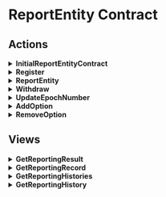 # ReportEntity Contract

## Actions

<details>

  <summary><b>InitialReportEntityContract</b></summary>

This method will be called once by an inline transaction right after `ReportEntity Contract` get deployed.

### Purpose

Set contract system name of `Token Contract` in order to get its addresses in the future.

### Notes

- Sender must be the owner of `ReportEntity Contract`, which should be the address of `Basic Contract Zero`.

- Contract system names can neither be same nor empty.

- Cannot initialize more than once.

</details>

<details>

  <summary><b>Register</b></summary>

### Purpose

For a `IssueReporter` to register / create a reporting event.

### Notes

- Transction sender will be the `IssueReporter`.

- The values of `IssueReporter` fields can identify a `ReportingEvent`.

- A `ReportingEvent` with specific `EpochNumber` called `ReportingGoing` in this contract, which isn't really exists.

- Thus we can use `GetHash()` of `ReportingResult` to get the hash of a `ReportingGoing`.

- If `Delegated` is true, it means the sender address of `ReportEntity` transaction must be the address of `IssueReporter`.

- If `StartTimestamp` of input value is smaller than current block time, will use current block time as `StartTimestamp`
  .

- Cannot create a reporting event with maximum active time but only 1 epoch. This means voter can never with their votes.
  Also, voters cannot vote to a reporting event with maximum active time in its last epoch.

- Anyway, voters can withdraw their votes after a certain days according to the value
  of `ReportEntityContractConsts.MaxActiveDays`.

</details>

<details>

  <summary><b>ReportEntity</b></summary>

### Purpose

For a `ReportEntityr` to vote for a reporting going (a epoch of a reporting event).

### Notes

- Basically, a reporting behaviour is to update related `ReportingResult` and `ReportingHistories`, also add a new `ReportingRecord`
  .

- `ReportingHistories` contains vote histories of all `ReportingEvent`s - more precisely - `ReportingGoing`s of a voter.

- `ReportingHistory` just for one `ReportingGoing` (of a voter).

- The values of `IssueReporter` and `EpochNumber` fields can identify a `ReportingGoing` or a `ReportingResult`.

- We can get a certain `ReportingRecord` by providing transaction id of `ReportEntity` transaction, which actually called `ReportEntityId`.

- This method will only lock token if reporting event isn't delegated. Delegated reporting event should lock in higher level
  contract, like `Election Contract`.

</details>

<details>

  <summary><b>Withdraw</b></summary>

### Purpose

For a `ReportEntityr` to withdraw his previous votes.

### Notes

- Will update related `ReportingResult` and `ReportingRecord`.

- Unlock token logic is same as `ReportEntity` method, delegated reporting event should unlock token on

- Cannot withdraw votes of on-going reporting events, it means `EpochNumber` of `ReportingRecord` must be less
  than `CurrentEpoch` of `ReportingEvent`.

- Extra limitation of voters withdrawing their votes should be coded in higher level contract. Like
  in `Election Contract`, voters need to keep locking their tokens at least for several epoches (terms).

</details>

<details>

  <summary><b>UpdateEpochNumber</b></summary>

### Purpose

For the `IssueReporter` to update epoch number.

### Notes

- Can only increase the epoch number 1 each time.

- Will update previous on-going reporting event and initialize new on-going event.

- After updating, votes of previous epoch is possible withdrawable for voters.

- When `TotalEpoch` of `ReportingEvent` is `x`, if the `IssueReporter` set `EpochNumber` to `x + 1`, the whole reporting event will
  be regarded as terminated immediately.

</details>

<details>

  <summary><b>AddOption</b></summary>

### Purpose

For the `IssueReporter` to add an option of a certain `ReportingEvent`.

### Notes

</details>

<details>

  <summary><b>RemoveOption</b></summary>

### Purpose

For the `IssueReporter` to remove an option of a certain `ReportingEvent`.

### Notes

</details>

## Views

<details>

  <summary><b>GetReportingResult</b></summary>

</details>

<details>

  <summary><b>GetReportingRecord</b></summary>

</details>

<details>

  <summary><b>GetReportingHistories</b></summary>

</details>

<details>

  <summary><b>GetReportingHistory</b></summary>

</details>